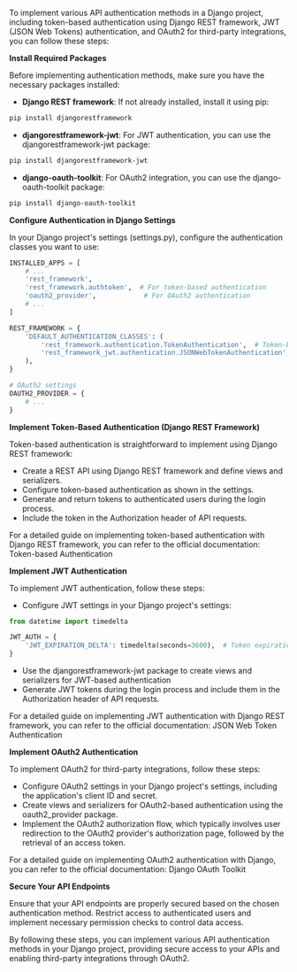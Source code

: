 To implement various API authentication methods in a Django project, including token-based authentication using Django REST framework, JWT (JSON Web Tokens) authentication, and OAuth2 for third-party integrations, you can follow these steps:

**Install Required Packages**

Before implementing authentication methods, make sure you have the necessary packages installed:

- **Django REST framework**: If not already installed, install it using pip:

```bash
pip install djangorestframework
```

- **djangorestframework-jwt**: For JWT authentication, you can use the djangorestframework-jwt package:

```bash
pip install djangorestframework-jwt
```

- **django-oauth-toolkit**: For OAuth2 integration, you can use the django-oauth-toolkit package:

```bash
pip install django-oauth-toolkit
```

**Configure Authentication in Django Settings**

In your Django project's settings (settings.py), configure the authentication classes you want to use:

```python
INSTALLED_APPS = [
    # ...
    'rest_framework',
    'rest_framework.authtoken',  # For token-based authentication
    'oauth2_provider',            # For OAuth2 authentication
    # ...
]

REST_FRAMEWORK = {
    'DEFAULT_AUTHENTICATION_CLASSES': (
        'rest_framework.authentication.TokenAuthentication',  # Token-based authentication
        'rest_framework_jwt.authentication.JSONWebTokenAuthentication',  # JWT authentication
    ),
}

# OAuth2 settings
OAUTH2_PROVIDER = {
    # ...
}
```

**Implement Token-Based Authentication (Django REST Framework)**

Token-based authentication is straightforward to implement using Django REST framework:

- Create a REST API using Django REST framework and define views and serializers.
- Configure token-based authentication as shown in the settings.
- Generate and return tokens to authenticated users during the login process.
- Include the token in the Authorization header of API requests.

For a detailed guide on implementing token-based authentication with Django REST framework, you can refer to the official documentation: Token-based Authentication

**Implement JWT Authentication**

To implement JWT authentication, follow these steps:

- Configure JWT settings in your Django project's settings:

```python
from datetime import timedelta

JWT_AUTH = {
    'JWT_EXPIRATION_DELTA': timedelta(seconds=3600),  # Token expiration time
}
```

- Use the djangorestframework-jwt package to create views and serializers for JWT-based authentication
- Generate JWT tokens during the login process and include them in the Authorization header of API requests.

For a detailed guide on implementing JWT authentication with Django REST framework, you can refer to the official documentation: JSON Web Token Authentication

**Implement OAuth2 Authentication**

To implement OAuth2 for third-party integrations, follow these steps:

- Configure OAuth2 settings in your Django project's settings, including the application's client ID and secret.
- Create views and serializers for OAuth2-based authentication using the oauth2_provider package.
- Implement the OAuth2 authorization flow, which typically involves user redirection to the OAuth2 provider's authorization page, followed by the retrieval of an access token.

For a detailed guide on implementing OAuth2 authentication with Django, you can refer to the official documentation: Django OAuth Toolkit

**Secure Your API Endpoints**

Ensure that your API endpoints are properly secured based on the chosen authentication method. Restrict access to authenticated users and implement necessary permission checks to control data access.

By following these steps, you can implement various API authentication methods in your Django project, providing secure access to your APIs and enabling third-party integrations through OAuth2.
